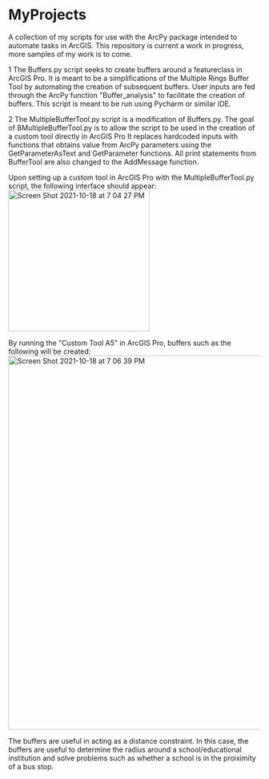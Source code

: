 # MyProjects
A collection of my scripts for use with the ArcPy package intended to automate tasks in ArcGIS.
This repository is current a work in progress, more samples of my work is to come. 

1 The Buffers.py script seeks to create buffers around a featureclass in ArcGIS Pro. 
  It is meant to be a simplifications of the Multiple Rings Buffer Tool by automating the creation of subsequent buffers. 
  User inputs are fed through the ArcPy function "Buffer_analysis" to facilitate the creation of buffers. 
  This script is meant to be run using Pycharm or similar IDE. 



2 The MultipleBufferTool.py script is a modification of Buffers.py. 
  The goal of BMultipleBufferTool.py is to allow the script to be used in the creation of a custom tool directly in ArcGIS Pro
  It replaces hardcoded inputs with functions that obtains value from ArcPy parameters using the GetParameterAsText and GetParameter functions. 
  All print statements from BufferTool are also changed to the AddMessage function.

  Upon setting up a custom tool in ArcGIS Pro with the MultipleBufferTool.py script, the following interface should appear:
<img width="282" alt="Screen Shot 2021-10-18 at 7 04 27 PM" src="https://user-images.githubusercontent.com/92761963/137818225-88c07b40-9426-42b4-b082-1f8af26b7998.png">

  By running the "Custom Tool A5" in ArcGIS Pro, buffers such as the following will be created:
  <img width="746" alt="Screen Shot 2021-10-18 at 7 06 39 PM" src="https://user-images.githubusercontent.com/92761963/137818364-302036a3-10d3-4880-83ec-50c4795ab27e.png">

  The buffers are useful in acting as a distance constraint. 
  In this case, the buffers are useful to determine the radius around a school/educational institution and solve problems such as whether a school is in the proiximity of a bus stop.
